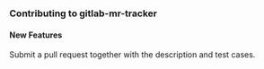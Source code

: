 ### Contributing to gitlab-mr-tracker

#### New Features
Submit a pull request together with the description and test cases.
